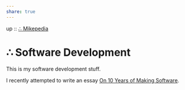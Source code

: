 ```yaml
---
share: true
---
```

up :: [∴ Mikepedia](./%E2%88%B4%20Mikepedia.md)

# ∴ Software Development

This is my software development stuff.

I recently attempted to write an essay [On 10 Years of Making Software](./On%2010%20Years%20of%20Making%20Software.md).

